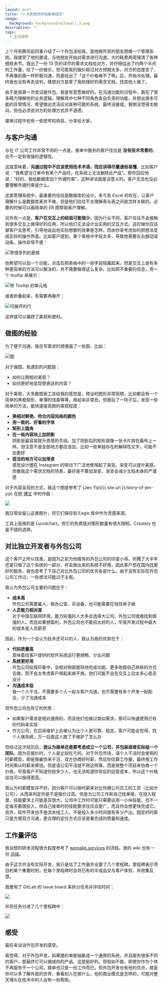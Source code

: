 ```yaml
---
layout: post
title: "一次失败的外包接单经历"
image:
  background: background/witewall_3.png
description: ""
tags:
  - 生活随想
---
```


上个月有腾讯前同事介绍了一个外包活给我，是他做外贸的朋友想做一个管理系统。我接受了他的邀请，与他朋友开始对需求进行沟通，大约耗费两周理清了各种细枝末节。我出了一份 13 页的详尽的需求文档给对方，并仔细估出了约两个半月的工作量，给了一份报价。但可能我的报价超过对方预期太多，对方的态度变了，不再像前面一样积极沟通，而是给出了「这个价格做不了啊」后，开始冷处理。最终我也没有再去谈判，猜想对方是拿了我梳理好的需求文档，找其他人做了。

由于是我第一次尝试接外包，我是有意愿做好的。在沟通功能的过程中，我花了很多精力理解他的业务逻辑，理解其中七种不同角色各自负责的功能，并想出很多可能的异常情况，希望做出灵活应对各种可能的系统。最终没接成，我倒没觉得太郁闷，但也必须说对方的处理方式并不道德。

接单过程中也有一些思考和收获，分享给大家。

<!--more-->

## 与客户沟通

与在 IT 公司工作非常不同的一点是，接单中服务的客户往往是 **没有技术背景的**，也不一定有很强的逻辑性。

这就意味着，**沟通过程中不应该使用技术术语，而应讲得尽量通俗易懂**。比如客户说：“我希望当订单中有某个产品时，在系统上无法删除此产品”。那你回应他说：“好的，我给数据库加个外键约束”，这种讲法就是没意义的。客户无法也没必要理解外键约束是什么。

这类管理系统中，最重要的往往是数据库的设计。多亏有 Excel 的存在，让客户理解什么是数据库表并不难，但是他们往往不太理解表与表之间是怎样关联的。必要的时候可以画简单的 ER 图帮助客户理解。

另外有一点是，**客户在交互上的经验可能很少**。因为行业不同，客户往往不会接触到很多交互上做得好的应用，所以他们无法设计出实用的交互方式。这时候你应该替客户去思考，引导他说出他实际想要的效果是怎样，而由你来考虑如何把想法变成实际的操作界面。比如客户提到，某个表格中字段太多，导致他需要左右挪动滚动条，操作非常不便：

<img src="{{ site.image_cdn }}/images/2020/07/table-with-many-columns.png" alt="带很多列的表格" />

他希望可以加一个功能，点击后把表格中的一些字段隐藏起来。但是交互上是有多种更简单的方法可以解决的，并不需要做得这么复杂。比如把不重要的信息，用一个 tooltip 来展示：

<img src="{{ site.image_cdn }}/images/2020/07/column-with-tooltip.png" alt="带 Tooltip 的单元格" />

或者折叠起来，有需要再展开：

<img src="{{ site.image_cdn }}/images/2020/07/expandable-row.png" alt="可展开的行" />

这样就可以兼顾了美观和便利。

## 做图的经验

为了便于沟通，我在写需求时顺便画了一些图，比如：

<img src="{{ site.image_cdn }}/images/2020/07/order-lifecycle.svg" alt="图" />

对于做图，我遇到的问题是：

* 如何让图相对美观？
* 如何更好地呈现想表达的内容？

对于美观，大多数图表工具给我的感觉是，预设的图形非常简陋，比如都会有一个简单的黑框矩形、单薄的线条等等，用起来非常丑。但我玩了一阵子后，发现一些简单的方法，能快速提高图的美观程度：

* **换相对鲜艳、符合内容风格的颜色**
* **用一致的、好看的字体**
* **矩形上圆角**
* **在一些内容块上加阴影**<br>阴影是最容易提升质感的手段。加了阴影后的矩形就像一张卡片放在画布上一样。但注意不是全部地方都应该加，比如一些单独存在的解释性文字，可能不加更好
* **适当的地方可以加渐变**<br>感觉设计圈在 Instagram 的带动下广泛地使用起了渐变。渐变可以提升美感。但像我这个需求文档的场景，最好是不要加渐变，渐变会减少文档本身的严谨感

对于内容呈现的方式，我这个图是参考了 [Jen Yip]({{ site.url }}/story-of-jen-yip) 在她 [博文](https://lunchbag.ca/company-of-one/) 中的作画：

<img src="{{ site.image_cdn }}/images/2020/07/jen-yip-gantt-2.png" />

我日常会留心这类图片，将它们保存到 Eagle 库中作为灵感来源。

工具上我用的是 Lucidchart。但它的免费版对图形数量有很大限制。Creately 也是不错的选择。

## 对比独立开发者与外包公司

这个客户之所以找我，是因为之前为他服务的外包公司的印度小哥，折腾了大半年还是只做了这个系统的一部分，并且做出来的系统不好用，因此客户想在国内找更好的服务。我也思考了下自己对比外包公司的优劣各是什么。由于没有实际在外包公司工作过，一些想法可能过于主观。

我认为外包公司主要的问题在于：

* **成本高**<br>外包公司需要雇人、租办公室、买设备，也可能需要花钱找单子做
* **人员能力相对差**<br>对于中国互联网环境，能力较强的人大多会选择大公司，外包公司很难找到很强的人。而且如果想盈利，外包公司也不能招太好的人，毕竟开发过程中最大的成本是人员薪资

因此，作为一个自认为技术还可以的人，我认为我的优势在于：

* **代码质量高**<br>意味着给客户提供的软件系统运行更顺畅、少出问题
* **系统更好用**<br>外包公司给我印象中，会相对按部就班地完成功能，更多地按自己熟练的方式去做，而不会太考虑客户用起来爽不爽。他们可能不会在交互上动太多心思去设计
* **沟通成本低**<br>我一个人干活，不需要多个人一起与客户沟通，也不需要有多个开发一起配合，少了沟通成本

但外包公司也有它的优势：

* 如果客户需求是相对通用的，而且他们也做过类似需求，那可以快速使用已有的代码来实现
* 作为公司，在后续维护上会被认为比个人更可靠、稳定。客户可能会觉得，找个人做系统，万一后面这人跑了不维护了怎么办

但经过这次经历后，**我认为接单还是要考虑成立一个公司，并包装或者实际组一个团队**。因为在报价时，个人是比较吃亏的。对于外包市场，请个人干活时会使用的时薪模型，即是我雇你来干活，双方协商好时薪，然后你估算工作量，最终按工作时间乘以时薪来算钱。但是请公司干活就不用这样算，而是按整个项目来协商一个价格，毕竟客户不知道你投多少人，也无法知道你背后的运营成本，所以这个价格往往可以报得更高。

我认为时薪模型并不好。因为客户可以按时薪来对比你跟公司员工的工资（比如大公司），从而来判定你是不是报价过高。但是为公司工作和自己找单接，在投入程度、技能要求上可能差异很大。公司中工作时可能只需要运用一小块技能，也不一定每天都很投入，但自己接单时的技能要求往往会更广，而且你会想更快完成它。另外，软件开发也不是流水线工人，不是投入多少时间就有多少产出。固定的时薪只是方便双方沟通，更合理的定位方式应该是看完成的质量和速度。

## 工作量评估

我设想的研发流程很大程度参考了 [wemake.services](https://wemake.services/meta/) 的流程。我的 wiki 也有一份 [总结](https://wiki.zhiheng.io/wemake.services)。

由于这次并没有实际开发，我只是估了工作量并设置了几个里程碑。里程碑表示项目的某个重要时刻，在每个里程碑时会将已有的半成品交与客户体验，并收集反馈。

我使用了 GitLab 的 issue board 来拆分任务并评估时间：

<img src="{{ site.image_cdn }}/images/2020/07/git-lab-issue-board.png" />

并将任务分进了几个里程碑中：

<img src="{{ site.image_cdn }}/images/2020/07/git-lab-milestones.png" />

## 感受

最后来谈谈外包开发的感受。

我觉得，对于外包开发，如果接的单能抽象成一个通用的系统，并且服务很多不同的客户，那最终它可以做成你的产品，这是挺好的。但假如不能，即使你作为个体不再服务于一个公司，接单也只是一份工作而已。但外包开发也有他的优点，就是你可以多了解外面的世界，看看别人在做什么，他的商业模式是怎样的，可能对整天埋头在技术中的人会有一些帮助。
